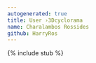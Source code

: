 ```yaml
---
autogenerated: true
title: User ›3Dcyclorama
name: Charalambos Rossides
github: HarryRos
---
```

{% include stub %}

